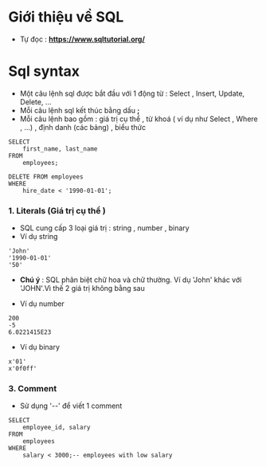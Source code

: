 # Giới thiệu về SQL

- Tự đọc : **https://www.sqltutorial.org/**

# Sql syntax

- Một câu lệnh sql được bắt đầu với 1 động từ : Select , Insert, Update, Delete, ...
- Mỗi câu lệnh sql kết thúc bằng dấu **;**
- Mỗi câu lệnh bao gồm : giá trị cụ thể , từ khoá ( ví dụ như Select , Where , ...) , định danh (các bảng) , biểu thức

```
SELECT
    first_name, last_name
FROM
    employees;

DELETE FROM employees
WHERE
    hire_date < '1990-01-01';
```

### 1. Literals (Giá trị cụ thể )

- SQL cung cấp 3 loại giá trị : string , number , binary
- Ví dụ string

```
'John'
'1990-01-01'
'50'
```

- **Chú ý** : SQL phân biệt chữ hoa và chữ thường. Ví dụ 'John' khác với 'JOHN'.Vì thế 2 giá trị không bằng sau

- Ví dụ number

```
200
-5
6.0221415E23
```

- Ví dụ binary

```
x'01'
x'0f0ff'

```

### 3. Comment

- Sử dụng '--' để viết 1 comment

```
SELECT
    employee_id, salary
FROM
    employees
WHERE
    salary < 3000;-- employees with low salary
```
